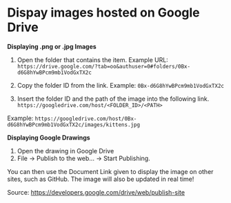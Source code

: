 Dispay images hosted on Google Drive
====================================

**Displaying .png or .jpg Images**

1. Open the folder that contains the item.
Example URL: `https://drive.google.com/?tab=oo&authuser=0#folders/0Bx-d6G8hYwBPcm9mb1VodGxTX2c`

1. Copy the folder ID from the link.
Example: `0Bx-d6G8hYwBPcm9mb1VodGxTX2c`

1. Insert the folder ID and the path of the image into the following link.
`https://googledrive.com/host/<FOLDER_ID>/<PATH>`

Example: `https://googledrive.com/host/0Bx-d6G8hYwBPcm9mb1VodGxTX2c/images/kittens.jpg`


**Displaying Google Drawings**

1. Open the drawing in Google Drive
1. File -> Publish to the web... -> Start Publishing.

You can then use the Document Link given to display the image on other sites, such as GitHub.
The image will also be updated in real time!

Source: https://developers.google.com/drive/web/publish-site
